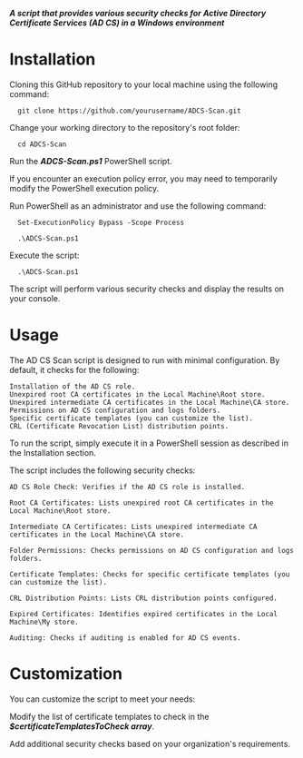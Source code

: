 ***A script that provides various security checks for Active Directory Certificate Services (AD CS) in a Windows environment***

# Installation

Cloning this GitHub repository to your local machine using the following command:

      git clone https://github.com/yourusername/ADCS-Scan.git


Change your working directory to the repository's root folder:

      cd ADCS-Scan

Run the ***ADCS-Scan.ps1*** PowerShell script.

If you encounter an execution policy error, you may need to temporarily modify the PowerShell execution policy.

Run PowerShell as an administrator and use the following command:

      Set-ExecutionPolicy Bypass -Scope Process

      .\ADCS-Scan.ps1


Execute the script:

      .\ADCS-Scan.ps1

The script will perform various security checks and display the results on your console.

# Usage

The AD CS Scan script is designed to run with minimal configuration. By default, it checks for the following:

    Installation of the AD CS role.
    Unexpired root CA certificates in the Local Machine\Root store.
    Unexpired intermediate CA certificates in the Local Machine\CA store.
    Permissions on AD CS configuration and logs folders.
    Specific certificate templates (you can customize the list).
    CRL (Certificate Revocation List) distribution points.

To run the script, simply execute it in a PowerShell session as described in the Installation section.


The script includes the following security checks:

    AD CS Role Check: Verifies if the AD CS role is installed.

    Root CA Certificates: Lists unexpired root CA certificates in the Local Machine\Root store.

    Intermediate CA Certificates: Lists unexpired intermediate CA certificates in the Local Machine\CA store.

    Folder Permissions: Checks permissions on AD CS configuration and logs folders.

    Certificate Templates: Checks for specific certificate templates (you can customize the list).

    CRL Distribution Points: Lists CRL distribution points configured.

    Expired Certificates: Identifies expired certificates in the Local Machine\My store.

    Auditing: Checks if auditing is enabled for AD CS events.


# Customization

You can customize the script to meet your needs:

Modify the list of certificate templates to check in the ***$certificateTemplatesToCheck array***.

Add additional security checks based on your organization's requirements.
